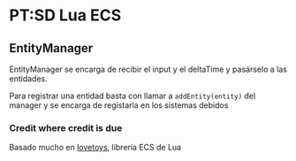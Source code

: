 # PT:SD Lua ECS


## EntityManager
EntityManager se encarga de recibir el input y el deltaTime y pasárselo a las entidades.

Para registrar una entidad basta con llamar a `addEntity(entity)` del manager y se encarga de registarla en los sistemas debidos



### Credit where credit is due

Basado mucho en [lovetoys](https://github.com/lovetoys/lovetoys), libreria ECS de Lua 